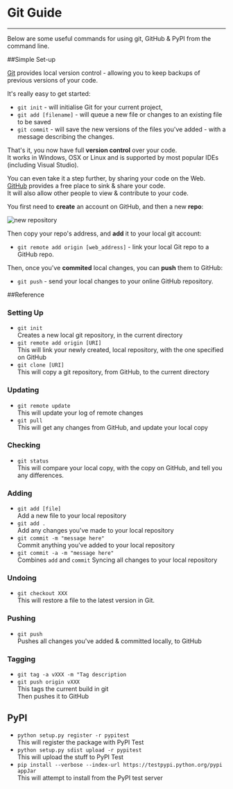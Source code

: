 # Git Guide
----  
Below are some useful commands for using git, GitHub & PyPI from the command line.  

##Simple Set-up

[Git](https://git-scm.com/) provides local version control - allowing you to keep backups of previous versions of your code.  

It's really easy to get started:  

* `git init` - will initialise Git for your current project,  
* `git add [filename]` - will queue a new file or changes to an existing file to be saved  
* `git commit` - will save the new versions of the files you've added - with a message describing the changes.  

That's it, you now have full **version control** over your code.  
It works in Windows, OSX or Linux and is supported by most popular IDEs (including Visual Studio).  

You can even take it a step further, by sharing your code on the Web.  
[GitHub](http://github.com) provides a free place to sink & share your code.  
It will also allow other people to view & contribute to your code.  

You first need to **create** an account on GitHub, and then a new **repo**:  

![new repository](/img/git/repoCreate.png)  

Then copy your repo's address, and **add** it to your local git account:  

* `git remote add origin [web_address]` - link your local Git repo to a GitHub repo.  

Then, once you've **commited** local changes, you can **push** them to GitHub:  

* `git push` - send your local changes to your online GitHub repository.  

##Reference

### Setting Up  
* `git init`  
Creates a new local git repository, in the current directory  
* `git remote add origin [URI]`  
This will link your newly created, local repository, with the one specified on GitHub  
* `git clone [URI]`  
This will copy a git repository, from GitHub, to the current directory  

### Updating
* `git remote update`  
This will update your log of remote changes  
* `git pull`  
This will get any changes from GitHub, and update your local copy  

### Checking  
* `git status`  
This will compare your local copy, with the copy on GitHub, and tell you any differences.  

### Adding  
* `git add [file]`  
Add a new file to your local repository  
* `git add .`  
Add any changes you've made to your local repository  
* `git commit -m "message here"`  
Commit anything you've added to your local repository  
* `git commit -a -m "message here"`  
Combines `add` and `commit` Syncing all changes to your local repository  

### Undoing  
* `git checkout XXX`  
This will restore a file to the latest version in Git.  

### Pushing  
* `git push`  
Pushes all changes you've added & committed locally, to GitHub  

### Tagging
* `git tag -a vXXX -m "Tag description`  
* `git push origin vXXX`  
This tags the current build in git  
Then pushes it to GitHub

## PyPI  
* `python setup.py register -r pypitest`  
This will register the package with PyPI Test  
* `python setup.py sdist upload -r pypitest`  
This will upload the stuff to PyPI Test  
* `pip install --verbose --index-url https://testpypi.python.org/pypi appJar  `  
This will attempt to install from the PyPI test server  
